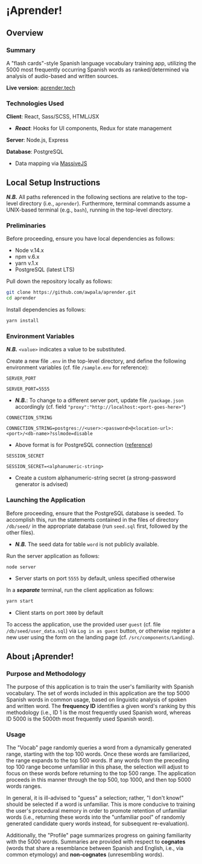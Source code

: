 # ¡Aprender!

## Overview

### Summary

A "flash cards"-style Spanish language vocabulary training app, utilizing the 5000 most frequently occurring Spanish words as ranked/determined via analysis of audio-based and written sources.

**Live version**: [aprender.tech](http://aprender.tech)

### Technologies Used

**Client**: React, Sass/SCSS, HTML/JSX

  * ***React***: Hooks for UI components, Redux for state management

**Server**: Node.js, Express

**Database**: PostgreSQL

  * Data mapping via [MassiveJS](https://massivejs.org/)

## Local Setup Instructions

***N.B.*** All paths referenced in the following sections are relative to the top-level directory (i.e., `aprender`). Furthermore, terminal commands assume a UNIX-based terminal (e.g., `bash`), running in the top-level directory.

### **Preliminaries**

Before proceeding, ensure you have local dependencies as follows:
* Node v.14.x
* npm v.6.x
* yarn v.1.x
* PostgreSQL (latest LTS)

Pull down the repository locally as follows:

```bash
git clone https://github.com/awpala/aprender.git
cd aprender
```

Install dependencies as follows:

```bash
yarn install
```

### **Environment Variables**

***N.B.*** `<value>` indicates a value to be substituted.

Create a new file `.env` in the top-level directory, and define the following environment variables (cf. file `/sample.env` for reference):

`SERVER_PORT`
```
SERVER_PORT=5555
```
* ***N.B.***: To change to a different server port, update file `/package.json` accordingly (cf. field `"proxy":"http://localhost:<port-goes-here>"`)

`CONNECTION_STRING`
```
CONNECTION_STRING=postgres://<user>:<password>@<location-url>:<port>/<db-name>?sslmode=disable
```
  * Above format is for PostgreSQL connection ([reference](https://stackoverflow.com/a/20722229))

`SESSION_SECRET`
```
SESSION_SECRET=<alphanumeric-string>
```
  * Create a custom alphanumeric-string secret (a strong-password generator is advised)

### **Launching the Application**

Before proceeding, ensure that the PostgreSQL database is seeded. To accomplish this, run the statements contained in the files of directory `/db/seed/` in the appropriate database (run `seed.sql` first, followed by the other files).
  * ***N.B.*** The seed data for table `word` is not publicly available.

Run the server application as follows:

```bash
node server
```
  * Server starts on port `5555` by default, unless specified otherwise

In a ***separate*** terminal, run the client application as follows:

```bash
yarn start
```
  * Client starts on port `3000` by default

To access the application, use the provided user `guest` (cf. file `/db/seed/user_data.sql`) via `Log in as guest` button, or otherwise register a new user using the form on the landing page (cf. `/src/components/Landing`).

## About ¡Aprender!

### Purpose and Methodology

The purpose of this application is to train the user's familiarity with Spanish vocabulary. The set of words included in this application are the top 5000 Spanish words in common usage, based on linguistic analysis of spoken and written word. The **frequency ID** identifies a given word's ranking by this methodology (i.e., ID 1 is the most frequently used Spanish word, whereas ID 5000 is the 5000th most frequently used Spanish word).

### Usage

The "Vocab" page randomly queries a word from a dynamically generated range, starting with the top 100 words. Once these words are familiarized, the range expands to the top 500 words. If any words from the preceding top 100 range become unfamiliar in this phase, the selection will adjust to focus on these words before returning to the top 500 range. The application proceeds in this manner through the top 500, top 1000, and then top 5000 words ranges.

In general, it is ill-advised to "guess" a selection; rather, "I don't know!" should be selected if a word is unfamiliar. This is more conducive to training the user's procedural memory in order to promote retention of unfamiliar words (i.e., returning these words into the "unfamiliar pool" of randomly generated candidate query words instead, for subsequent re-evaluation).

Additionally, the "Profile" page summarizes progress on gaining familiarity with the 5000 words. Summaries are provided with respect to **cognates** (words that share a resemblance between Spanish and English, i.e., via common etymology) and **non-cognates** (unresembling words).
